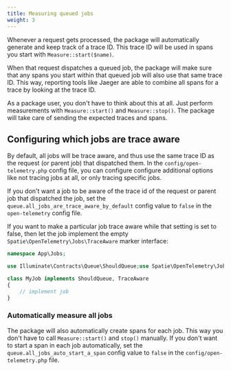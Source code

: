 ```yaml
---
title: Measuring queued jobs
weight: 3
---
```


Whenever a request gets processed, the package will automatically generate and keep track of a trace ID. This trace ID will be used in spans you start with `Measure::start($name)`. 

When that request dispatches a queued job, the package will make sure that any spans you start within that queued job will also use that same trace ID. This way, reporting tools like Jaeger are able to combine all spans for a trace by looking at the trace ID.

As a package user, you don't have to think about this at all. Just perform measurements with `Measure::start()` and `Measure::stop()`. The package will take care of sending the expected traces and spans.

## Configuring which jobs are trace aware

By default, all jobs will be trace aware, and thus use the same trace ID as the request (or parent job) that dispatched them. In the `config/open-telemetry.php` config file, you can configure configure additional options like not tracing jobs at all, or only tracing specific jobs.

If you don't want a job to be aware of the trace id of the request or parent job that dispatched the job, set the `queue.all_jobs_are_trace_aware_by_default` config value to `false` in the `open-telemetry` config file.

If you want to make a particular job trace aware while that setting is set to false, then let the job implement the empty `Spatie\OpenTelemetry\Jobs\TraceAware` marker interface:

```php
namespace App\Jobs;

use Illuminate\Contracts\Queue\ShouldQueue;use Spatie\OpenTelemetry\Jobs\TraceAware;

class MyJob implements ShouldQueue, TraceAware
{
    // implement job
}
```

### Automatically measure all jobs

The package will also automatically create spans for each job. This way you don't have to call `Measure::start()` and `stop()` manually. If you don't want to start a span in each job automatically, set the `queue.all_jobs_auto_start_a_span` config value to `false` in the `config/open-telemetry.php` file.
